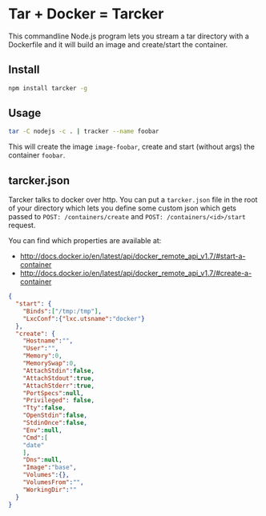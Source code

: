 # Tar + Docker = Tarcker

This commandline Node.js program lets you stream a tar directory with a Dockerfile and it will build an image and create/start the container.

## Install

```sh
npm install tarcker -g
```

## Usage

```sh
tar -C nodejs -c . | tracker --name foobar
```

This will create the image `image-foobar`, create and start (without args) the container `foobar`.

## tarcker.json

Tarcker talks to docker over http. You can put a `tarcker.json` file in the root of your directory which lets you define some custom json which gets passed to `POST: /containers/create` and `POST: /containers/<id>/start` request.

You can find which properties are available at:

- http://docs.docker.io/en/latest/api/docker_remote_api_v1.7/#start-a-container
- http://docs.docker.io/en/latest/api/docker_remote_api_v1.7/#create-a-container

```json
{
  "start": {
    "Binds":["/tmp:/tmp"],
    "LxcConf":{"lxc.utsname":"docker"}
  },
  "create": {
    "Hostname":"",
    "User":"",
    "Memory":0,
    "MemorySwap":0,
    "AttachStdin":false,
    "AttachStdout":true,
    "AttachStderr":true,
    "PortSpecs":null,
    "Privileged": false,
    "Tty":false,
    "OpenStdin":false,
    "StdinOnce":false,
    "Env":null,
    "Cmd":[
    "date"
    ],
    "Dns":null,
    "Image":"base",
    "Volumes":{},
    "VolumesFrom":"",
    "WorkingDir":""
  }
}
```
